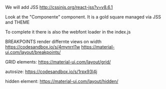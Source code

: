 We will add JSS
http://cssinjs.org/react-jss?v=v8.6.1

Look at the "Componente" component.
It is a gold square managed via JSS and THEME

To complete it there is also the webfont loader in the index.js


BREAKPOINTS
render differnte views on width
https://codesandbox.io/s/4mynrrl1w
https://material-ui.com/layout/breakpoints/

GRID
elements:
https://material-ui.com/layout/grid/

autosize:
https://codesandbox.io/s/1rpx93l4j

hidden element:
https://material-ui.com/layout/hidden/

